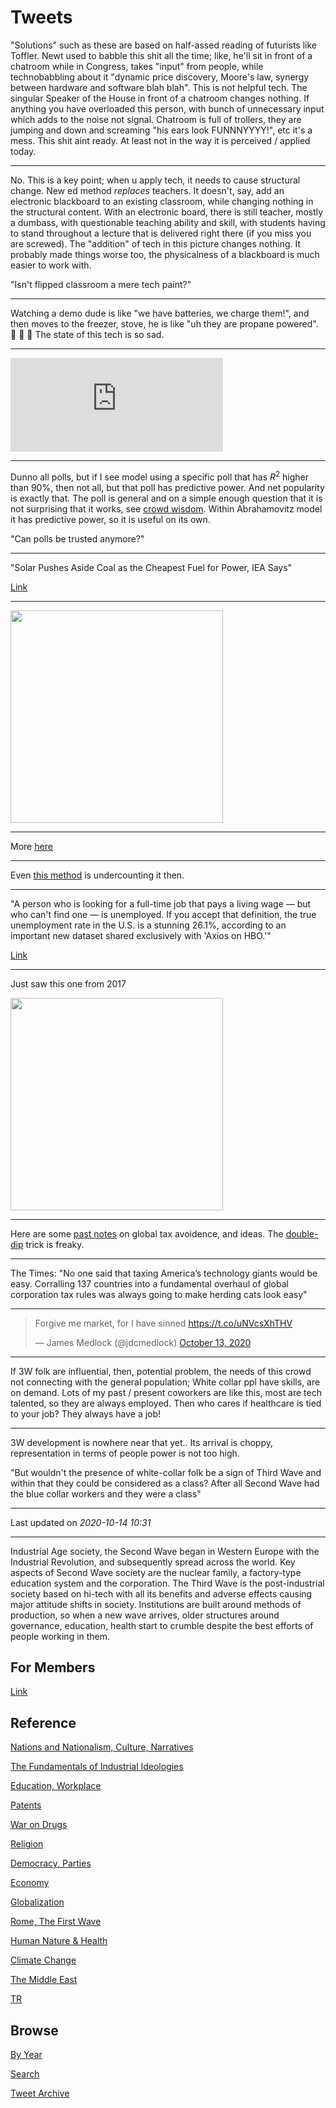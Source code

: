 # Tweets

"Solutions" such as these are based on half-assed reading of futurists
like Toffler. Newt used to babble this shit all the time; like, he'll
sit in front of a chatroom while in Congress, takes "input" from
people, while technobabbling about it "dynamic price discovery,
Moore's law, synergy between hardware and software blah blah". This is
not helpful tech. The singular Speaker of the House in front of a
chatroom changes nothing. If anything you have overloaded this person,
with bunch of unnecessary input which adds to the noise not
signal. Chatroom is full of trollers, they are jumping and down and
screaming "his ears look FUNNNYYYY!", etc it's a mess. This shit aint
ready. At least not in the way it is perceived / applied today.

---

No. This is a key point; when u apply tech, it needs to cause
structural change. New ed method *replaces* teachers. It doesn't, say,
add an electronic blackboard to an existing classroom, while changing
nothing in the structural content. With an electronic board, there is
still teacher, mostly a dumbass, with questionable teaching ability
and skill, with students having to stand throughout a lecture that is
delivered right there (if you miss you are screwed). The "addition" of
tech in this picture changes nothing. It probably made things worse
too, the physicalness of a blackboard is much easier to work with.

"Isn't flipped classroom a mere tech paint?"

---

Watching a demo dude is like "we have batteries, we charge them!", and
then moves to the freezer, stove, he is like "uh they are propane
powered". 🤣 🤣 🤣 The state of this tech is so sad.

---

<iframe width="340" src="https://www.youtube.com/embed/nkFdOb50rg0" frameborder="0" allow="accelerometer; autoplay; clipboard-write; encrypted-media; gyroscope; picture-in-picture" allowfullscreen></iframe>

---

Dunno all polls, but if I see model using a specific poll that has
$R^2$ higher than 90%, then not all, but that poll has predictive
power. And net popularity is exactly that. The poll is general and on
a simple enough question that it is not surprising that it works, see
[crowd wisdom](2020/07/crowd-wisdom.md). Within Abrahamovitz model it
has predictive power, so it is useful on its own.

"Can polls be trusted anymore?"

---

"Solar Pushes Aside Coal as the Cheapest Fuel for Power, IEA Says"

[Link](https://www.bloomberg.com/news/articles/2020-10-13/solar-pushes-aside-coal-as-the-favorite-fuel-for-power-iea-says)

---

<img width="340" src="https://pbs.twimg.com/media/EkOmATjWkAUKunD?format=jpg&name=small"/>

---

More [here](https://www.lisep.org/)

---

Even [this method](2019/05/stats.md#unempl) is undercounting it then.

---

"A person who is looking for a full-time job that pays a living wage —
but who can't find one — is unemployed. If you accept that definition,
the true unemployment rate in the U.S. is a stunning 26.1%, according
to an important new dataset shared exclusively with 'Axios on HBO.'"

[Link](https://www.axios.com/americas-true-unemployment-rate-6e34decb-c274-4feb-a4af-ffac8cf5840d.html)

---

Just saw this one from 2017

<img width="340" src="https://muratk3n.github.io/thirdwave/en/2017/10/DK5EzC2X0AApM-b.jpg"/>

---

Here are some [past notes](2017/10/tax-avoidence-tricks.md)
on global tax avoidence, and ideas. The [double-dip](2017/10/tax-avoidence-tricks.md#doubleDip)
trick is freaky.

---

The Times: "No one said that taxing America’s technology giants would
be easy. Corralling 137 countries into a fundamental overhaul of
global corporation tax rules was always going to make herding cats
look easy"

---

<blockquote class="twitter-tweet"><p lang="en" dir="ltr">Forgive me market, for I have sinned <a href="https://t.co/uNVcsXhTHV">https://t.co/uNVcsXhTHV</a></p>&mdash; James Medlock (@jdcmedlock) <a href="https://twitter.com/jdcmedlock/status/1316052977107386368?ref_src=twsrc%5Etfw">October 13, 2020</a></blockquote> <script async src="https://platform.twitter.com/widgets.js" charset="utf-8"></script>

---

If 3W folk are influential, then, potential problem, the needs of this
crowd not connecting with the general population; White collar ppl
have skills, are on demand. Lots of my past / present coworkers are
like this, most are tech talented, so they are always employed. Then
who cares if healthcare is tied to your job? They always have a job!

---

3W development is nowhere near that yet.. Its arrival is choppy,
representation in terms of people power is not too high. 

"But wouldn't the presence of white-collar folk be a sign of Third
Wave and within that they could be considered as a class? After all
Second Wave had the blue collar workers and they were a class"

---

Last updated on *2020-10-14 10:31*

---

Industrial Age society, the Second Wave began in Western Europe with
the Industrial Revolution, and subsequently spread across the
world. Key aspects of Second Wave society are the nuclear family, a
factory-type education system and the corporation. The Third Wave is
the post-industrial society based on hi-tech with all its benefits and
adverse effects causing major attitude shifts in society. Institutions
are built around methods of production, so when a new wave arrives,
older structures around governance, education, health start to crumble
despite the best efforts of people working in them.

## For Members

[Link](https://thirdwave-members.herokuapp.com)

## Reference

[Nations and Nationalism, Culture, Narratives](/2013/02/nations-and-nationalism.md)

[The Fundamentals of Industrial Ideologies](/2011/04/fundamentals-of-industrial-ideologies.md)

[Education, Workplace](2017/09/education-workplace.md)

[Patents](/2018/09/patents.md)

[War on Drugs](/2019/11/war-on-drugs.md)

[Religion](/2015/04/god-religion.md)

[Democracy, Parties](/2016/11/democracy.md)

[Economy](/2018/05/economy.md)

[Globalization](/2018/09/globalization.md)

[Rome, The First Wave](/2017/12/rome.md)

[Human Nature & Health](/2020/07/human-nature.md)

[Climate Change](/2018/12/climate.md)

[The Middle East](/2019/07/middleeast.md)

[TR](../tr)

## Browse

[By Year](years.md)

[Search](search.html)

[Tweet Archive](/tweets/README.md)



